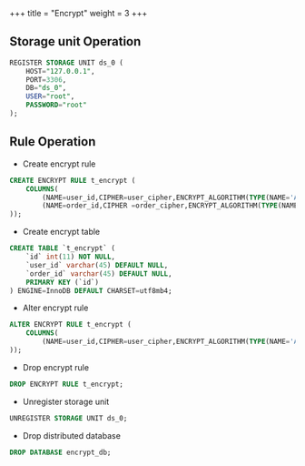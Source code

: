 +++
title = "Encrypt"
weight = 3
+++

## Storage unit Operation

```sql
REGISTER STORAGE UNIT ds_0 (
    HOST="127.0.0.1",
    PORT=3306,
    DB="ds_0",
    USER="root",
    PASSWORD="root"
);
```

## Rule Operation

- Create encrypt rule

```sql
CREATE ENCRYPT RULE t_encrypt (
    COLUMNS(
        (NAME=user_id,CIPHER=user_cipher,ENCRYPT_ALGORITHM(TYPE(NAME='AES',PROPERTIES('aes-key-value'='123456abc')))),
        (NAME=order_id,CIPHER =order_cipher,ENCRYPT_ALGORITHM(TYPE(NAME='AES',PROPERTIES('aes-key-value'='123456abc'))))
));
```

- Create encrypt table

```sql
CREATE TABLE `t_encrypt` (
    `id` int(11) NOT NULL,
    `user_id` varchar(45) DEFAULT NULL,
    `order_id` varchar(45) DEFAULT NULL,
    PRIMARY KEY (`id`)
) ENGINE=InnoDB DEFAULT CHARSET=utf8mb4;
```

- Alter encrypt rule

```sql
ALTER ENCRYPT RULE t_encrypt (
    COLUMNS(
        (NAME=user_id,CIPHER=user_cipher,ENCRYPT_ALGORITHM(TYPE(NAME='AES',PROPERTIES('aes-key-value'='123456abc'))))
));
```

- Drop encrypt rule

```sql
DROP ENCRYPT RULE t_encrypt;
```

- Unregister storage unit

```sql
UNREGISTER STORAGE UNIT ds_0;
```

- Drop distributed database

```sql
DROP DATABASE encrypt_db;
```

